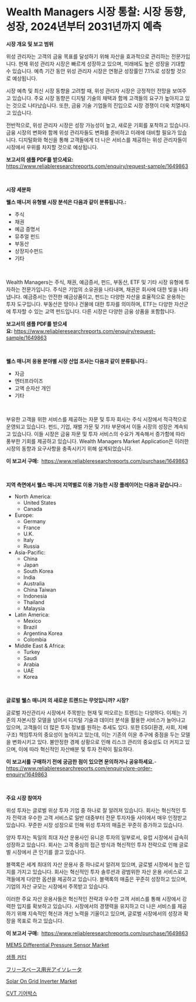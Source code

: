 <p><h1>Wealth Managers 시장 통찰: 시장 동향, 성장, 2024년부터 2031년까지 예측</h1></p><p><strong>시장 개요 및 보고 범위</strong></p>
<p><p>위성 관리자는 고객의 금융 목표를 달성하기 위해 자산을 효과적으로 관리하는 전문가입니다. 현재 위성 관리자 시장은 빠르게 성장하고 있으며, 미래에도 높은 성장을 기대할 수 있습니다. 예측 기간 동안 위성 관리자 시장은 연평균 성장률인 7.1%로 성장할 것으로 예상됩니다.</p><p>시장 예측 및 최신 시장 동향을 고려할 때, 위성 관리자 시장은 긍정적인 전망을 보여주고 있습니다. 주요 시장 동향은 디지털 기술의 채택과 함께 고객들의 요구가 높아지고 있는 것으로 나타났습니다. 또한, 금융 기술 기업들의 진입으로 시장 경쟁이 더욱 치열해지고 있습니다.</p><p>전반적으로, 위성 관리자 시장은 성장 가능성이 높고, 새로운 기회를 포착하고 있습니다. 금융 시장의 변화와 함께 위성 관리자들도 변화를 준비하고 미래에 대비할 필요가 있습니다. 디지털화와 혁신을 통해 고객들에게 더 나은 서비스를 제공하는 위성 관리자들이 시장에서 우위를 차지할 것으로 예상됩니다.</p></p>
<p><strong>보고서의 샘플 PDF를 받으세요:</strong> <a href="https://www.reliableresearchreports.com/enquiry/request-sample/1649863">https://www.reliableresearchreports.com/enquiry/request-sample/1649863</a></p>
<p>&nbsp;</p>
<p><strong>시장 세분화</strong></p>
<p><strong>웰스 매니저 유형별 시장 분석은 다음과 같이 분류됩니다.:</strong></p>
<p><ul><li>주식</li><li>채권</li><li>예금 증명서</li><li>뮤추얼 펀드</li><li>부동산</li><li>상장지수펀드</li><li>기타</li></ul></p>
<p>&nbsp;</p>
<p><p>Wealth Managers는 주식, 채권, 예금증서, 펀드, 부동산, ETF 및 기타 시장 유형에 투자하는 전문가입니다. 주식은 기업의 소유권을 나타내며, 채권은 회사에 대한 빚을 나타냅니다. 예금증서는 안전한 예금상품이고, 펀드는 다양한 자산을 효율적으로 운용하는 투자 도구입니다. 부동산은 땅이나 건물에 대한 투자를 의미하며, ETF는 다양한 자산군에 투자할 수 있는 교역 펀드입니다. 다른 시장은 다양한 금융 상품을 포함합니다.</p></p>
<p><strong>보고서의 샘플 PDF를 받으세요:</strong>&nbsp;<a href="https://www.reliableresearchreports.com/enquiry/request-sample/1649863">https://www.reliableresearchreports.com/enquiry/request-sample/1649863</a></p>
<p>&nbsp;</p>
<p><strong> 웰스 매니저 응용 분야별 시장 산업 조사는 다음과 같이 분류됩니다.:</strong></p>
<p><ul><li>자금</li><li>엔터프라이즈</li><li>고액 순자산 개인</li><li>기타</li></ul></p>
<p>&nbsp;</p>
<p><p>부유한 고객을 위한 서비스를 제공하는 자문 및 투자 회사는 주식 시장에서 적극적으로 운영되고 있습니다. 펀드, 기업, 재벌 가문 및 기타 부문에서 이들 시장의 성장은 계속되고 있습니다. 이들 시장은 금융 자문 및 투자 서비스의 수요가 계속해서 증가함에 따라 풍부한 기회를 제공하고 있습니다. Wealth Managers Market Application은 이러한 시장의 동향과 요구사항을 충족시키기 위해 설계되었습니다.</p></p>
<p><strong>이 보고서 구매:</strong>&nbsp; <a href="https://www.reliableresearchreports.com/purchase/1649863">https://www.reliableresearchreports.com/purchase/1649863</a></p>
<p>&nbsp;</p>
<p><strong>지역 측면에서 웰스 매니저 지역별로 이용 가능한 시장 플레이어는 다음과 같습니다.:</strong></p>
<p><ul>
    <li>
        North America:
        <ul>
            <li>United States</li>
            <li>Canada</li>
        </ul>
    </li>
    <li>
        Europe:
        <ul>
            <li>Germany</li>
            <li>France</li>
            <li>U.K.</li>
            <li>Italy</li>
            <li>Russia</li>
        </ul>
    </li>
    <li>
        Asia-Pacific:
        <ul>
            <li>China</li>
            <li>Japan</li>
            <li>South Korea</li>
            <li>India</li>
            <li>Australia</li>
            <li>China Taiwan</li>
            <li>Indonesia</li>
            <li>Thailand</li>
            <li>Malaysia</li>
        </ul>
    </li>
    <li>
        Latin America:
        <ul>
            <li>Mexico</li>
            <li>Brazil</li>
            <li>Argentina Korea</li>
            <li>Colombia</li>
        </ul>
    </li>
    <li>
        Middle East & Africa:
        <ul>
            <li>Turkey</li>
            <li>Saudi</li>
            <li>Arabia</li>
            <li>UAE</li>
            <li>Korea</li>
        </ul>
    </li>
    </ul></p>
<p>&nbsp;</p>
<p><strong>글로벌 웰스 매니저 의 새로운 트렌드는 무엇입니까? 시장?</strong></p>
<p><p>글로벌 자산관리사 시장에서 주목받는 현재 및 떠오르는 트렌드는 다양하다. 이제는 기존의 자본시장 모델을 넘어서 디지털 기술과 데이터 분석을 활용한 서비스가 늘어나고 있으며, 고객들이 더 많은 투자 정보를 원하는 추세도 있다. 또한 ESG(환경, 사회, 지배구조) 책임투자의 중요성이 높아지고 있는데, 이는 기존의 이윤 추구에 중점을 두는 모델을 변화시키고 있다. 불안정한 경제 상황으로 인해 리스크 관리의 중요성도 더 커지고 있으며, 이에 따라 혁신적인 자산배분 및 투자 전략이 필요하다.</p></p>
<p><strong>이 보고서를 구매하기 전에 궁금한 점이 있으면 문의하거나 공유하세요.</strong>- <a href="https://www.reliableresearchreports.com/enquiry/pre-order-enquiry/1649863">https://www.reliableresearchreports.com/enquiry/pre-order-enquiry/1649863</a></p>
<p>&nbsp;</p>
<p><strong>주요 시장 참여자</strong></p>
<p><p>위성 투자는 글로벌 위상 투자 기업 중 하나로 잘 알려져 있습니다. 회사는 혁신적인 투자 전략과 우수한 고객 서비스로 일반 대중부터 전문 투자자들 사이에서 매우 인정받고 있습니다. 꾸준한 시장 성장으로 인해 위성 투자의 매출은 꾸준히 증가하고 있습니다.</p><p>양자 투자는 독일의 최대 자산 운용사인 유니온 투자의 일부로서, 유럽 시장에서 급속히 성장하고 있습니다. 회사는 고객 중심의 접근 방식과 혁신적인 투자 전략으로 인해 글로벌 시장에서 큰 인기를 끌고 있습니다.</p><p>블랙록은 세계 최대의 자산 운용사 중 하나로서 알려져 있으며, 글로벌 시장에서 높은 입지를 가지고 있습니다. 회사는 혁신적인 투자 솔루션과 광범위한 자산 운용 서비스로 고객들에게 다양한 옵션을 제공하고 있습니다. 블랙록의 매출은 꾸준히 성장하고 있으며, 기업의 자산 규모는 시장에서 주목받고 있습니다.</p><p>이러한 주요 자산 운용사들은 혁신적인 전략과 우수한 고객 서비스를 통해 시장에서 강력한 입지를 확보하고 있습니다. 시장에서의 경쟁력을 유지하고 더 나은 서비스를 제공하기 위해 지속적인 혁신과 개선 노력을 기울이고 있으며, 글로벌 시장에서의 성장과 확장을 목표로 하고 있습니다.</p></p>
<p><strong>이 보고서 구매:</strong>&nbsp;&nbsp;<a href="https://www.reliableresearchreports.com/purchase/1649863">https://www.reliableresearchreports.com/purchase/1649863</a></p>
<p><p><a href="https://github.com/indrystar/Market-Research-Report-List-2/blob/main/mems-differential-pressure-sensor-market.md">MEMS Differential Pressure Sensor Market</a></p><p><a href="https://medium.com/@danieldobroiu20221/%EC%83%98%ED%94%8C-%EC%BB%A4%ED%8C%85%EA%B8%B0-%EC%8B%9C%EC%9E%A5-%EC%A7%80%ED%91%9C-%ED%95%B4%EB%8F%85-%EC%8B%9C%EC%9E%A5-%EC%A0%90%EC%9C%A0%EC%9C%A8-%ED%8A%B8%EB%A0%8C%EB%93%9C-%EB%B0%8F-%EC%84%B1%EC%9E%A5-%ED%8C%A8%ED%84%B4-601e867fbb2e">샘플 커터</a></p><p><a href="https://medium.com/@elmoray21/%E3%83%95%E3%83%AA%E3%83%BC%E3%82%B9%E3%83%9A%E3%83%BC%E3%82%B9%E5%85%89%E5%AD%A6%E3%82%A2%E3%82%A4%E3%82%BD%E3%83%AC%E3%83%BC%E3%82%BF%E3%83%BC%E3%81%AE%E5%B8%82%E5%A0%B4%E3%82%B7%E3%82%A7%E3%82%A2%E3%81%AE%E9%80%B2%E5%8C%96%E3%81%A8%E5%B8%82%E5%A0%B4%E6%88%90%E9%95%B7%E3%83%88%E3%83%AC%E3%83%B3%E3%83%892024%E5%B9%B4%E3%81%8B%E3%82%892031%E5%B9%B4%E3%81%BE%E3%81%A7-82d92d4617b6">フリースペース用光アイソレータ</a></p><p><a href="https://github.com/AKSHATREPORTPRIME/Market-Research-Report-List-3/blob/main/solar-on-grid-inverter-market.md">Solar On Grid Inverter Market</a></p><p><a href="https://medium.com/@brionnaboyle/cvt-%EA%B8%B0%EC%96%B4%EB%B0%95%EC%8A%A4-%EC%8B%9C%EC%9E%A5%EC%9D%80-%EC%8B%9C%EC%9E%A5-%EC%A0%90%EC%9C%A0%EC%9C%A8-%ED%81%AC%EA%B8%B0-%EB%B0%8F-%EC%98%88%EC%83%81-%EC%98%88%EC%B8%A1%EC%97%90-%EC%B4%88%EC%A0%90%EC%9D%84-%EB%A7%9E%EC%B6%94%EA%B3%A0-%EC%9E%88%EC%8A%B5%EB%8B%88%EB%8B%A4-2031%EB%85%84%EA%B9%8C%EC%A7%80-%EC%98%88%EC%83%81%EB%90%A9%EB%8B%88%EB%8B%A4-ce209a7860e2">CVT 기어박스</a></p></p>

